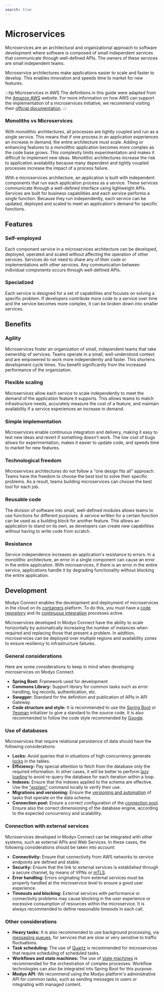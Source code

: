 ```yaml
---
search: true
---
```


# Microservices

Microservices are an architectural and organizational approach to software development where software is composed of small independent services that communicate through well-defined APIs. The owners of these services are small independent teams.

Microservice architectures make applications easier to scale and faster to develop. This enables innovation and speeds time to market for new features.


:::tip Microservices in AWS
The definitions in this guide were adapted from the [Amazon AWS](https://aws.amazon.com) website. For more information on how AWS can support the implementation of a microservices initiative, we recommend visiting their [official documentation](https://aws.amazon.com/microservices).
:::

### Monoliths vs Microservices
With monolithic architectures, all processes are tightly coupled and run as a single service. This means that if one process in an application experiences an increase in demand, the entire architecture must scale. Adding or enhancing features to a monolithic application becomes more complex as the code base grows. This complexity limits experimentation and makes it difficult to implement new ideas. Monolithic architectures increase the risk to application availability because many dependent and tightly coupled processes increase the impact of a process failure.

With a microservices architecture, an application is built with independent components that run each application process as a service. These services communicate through a well-defined interface using lightweight APIs. Services are built for business capabilities and each service performs a single function. Because they run independently, each service can be updated, deployed and scaled to meet an application's demand for specific functions.

## Features

### Self-employed
Each component service in a microservices architecture can be developed, deployed, operated and scaled without affecting the operation of other services. Services do not need to share any of their code or implementations with other services. Any communication between individual components occurs through well-defined APIs.

### Specialized
Each service is designed for a set of capabilities and focuses on solving a specific problem. If developers contribute more code to a service over time and the service becomes more complex, it can be broken down into smaller services.

## Benefits

### Agility
Microservices foster an organization of small, independent teams that take ownership of services. Teams operate in a small, well-understood context and are empowered to work more independently and faster. This shortens development cycle times. You benefit significantly from the increased performance of the organization.

### Flexible scaling
Microservices allow each service to scale independently to meet the demand of the application feature it supports. This allows teams to match infrastructure needs, accurately measure the cost of a feature, and maintain availability if a service experiences an increase in demand.

### Simple implementation
Microservices enable continuous integration and delivery, making it easy to test new ideas and revert if something doesn't work. The low cost of bugs allows for experimentation, makes it easier to update code, and speeds time to market for new features.

### Technological freedom
Microservices architectures do not follow a "one design fits all" approach. Teams have the freedom to choose the best tool to solve their specific problems. As a result, teams building microservices can choose the best tool for each job.

### Reusable code
The division of software into small, well-defined modules allows teams to use functions for different purposes. A service written for a certain function can be used as a building block for another feature. This allows an application to stand on its own, as developers can create new capabilities without having to write code from scratch.

### Resistance
Service independence increases an application's resistance to errors. In a monolithic architecture, an error in a single component can cause an error in the entire application. With microservices, if there is an error in the entire service, applications handle it by degrading functionality without blocking the entire application.


## Development
Modyo Connect enables the development and deployment of microservices in the cloud on its [containers](../components/infrastructure.md#containers) platform. To do this, you must have a [code repository](../components/development.md#code-repository) and its [continuous integration](../components/development.md#continuous-integration) processes active.

Microservices developed in Modyo Connect have the ability to scale horizontally by automatically increasing the number of instances when required and replacing those that present a problem. In addition, microservices can be deployed over multiple regions and availability zones to ensure resiliency to infrastructure failures.

### General considerations
Here are some considerations to keep in mind when developing microservices on Modyo Connect.

- **Spring Boot:** Framework used for development
- **Commons Library:** Support library for common tasks such as error handling, log records, authentication, etc.
- **Swagger:** Standard for the definition and publication of APIs in API Gateway
- **Code structure and style:** It is recommended to use the [Spring Boot](https://start.spring.io) or [Yeoman](https://yeoman.io/generators) initializer to give a standard to the source code. It is also recommended to follow the code style recommended by [Google](https://google.github.io/styleguide/javaguide.html).

### Use of databases
Microservices that require relational persistence of data should have the following considerations: 
- **Locks:** Avoid queries that in situations of high concurrency generate [locks](https://www.baeldung.com/jpa-pessimistic-locking) in the tables.
- **Efficiency:** Pay special attention to fetch from the database only the required information. In other cases, it will be better to perform [lazy loading](https://www.baeldung.com/hibernate-lazy-eager-loading) to avoid re-query the database for each iteration within a loop.
- **Indexes:** Ensure that the indexes applied to the schema are effective. Use the ["explain"](https://dev.mysql.com/doc/refman/8.0/en/using-explain.html) command locally to verify their use.
- **Migrations and versioning:** Ensure the [versioning and automation](https://flywaydb.org) of tasks that operate on the data schema.
- **Connection pool:** Ensure a correct configuration of the [connection pool](https://www.baeldung.com/java-connection-pooling). Ensure also the correct dimensioning of the database engine, according to the expected concurrency and scalability.

### Connection with external services
Microservices developed in Modyo Connect can be integrated with other systems, such as external APIs and Web Services. In these cases, the following considerations should be taken into account:
- **Connectivity:** Ensure that connectivity from AWS networks to service endpoints are defined and stable.
- **Security:** Ensure that the link to external services is established through a secure channel, by means of VPNs or [mTLS](https://www.cloudflare.com/learning/access-management/what-is-mutual-tls/).
- **Error handling:** Errors originating from external services must be properly handled at the microservice level to ensure a good user experience.
- **Timeouts and blocking:** External services with performance or connectivity problems may cause blocking in the user experience or excessive consumption of resources within the microservice. It is always recommended to define reasonable timeouts in each call. 

### Other considerations
- **Heavy tasks:** It is also recommended to use background processing, via [messaging queues](../components/infrastructure.md#messaging-queues), for services that are slow or very sensitive to traffic fluctuations.
- **Task scheduling:** The use of [Quartz](https://www.baeldung.com/spring-quartz-schedule) is recommended for microservices that require scheduling of scheduled tasks.
- **Workflows and state machines:** The use of [state machines](https://www.baeldung.com/spring-state-machine) is recommended for the orchestration of complex processes. Workflow technologies can also be integrated into Spring Boot for this purpose.
- **Modyo API**: We recommend using the Modyo platform's administrative API for common tasks, such as sending messages to users or integrating with managed content.








